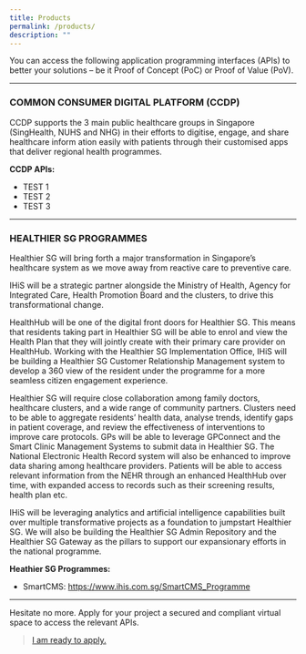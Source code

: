 ```yaml
---
title: Products
permalink: /products/
description: ""
---
```

You can access the following application programming interfaces (APIs) to better your solutions – be it Proof of Concept (PoC) or Proof of Value (PoV).

---
### COMMON CONSUMER DIGITAL PLATFORM (CCDP)

CCDP supports the 3 main public healthcare groups in Singapore (SingHealth, NUHS and NHG) in their efforts to digitise, engage, and share healthcare inform ation easily with patients through their customised apps that deliver regional health programmes.  
 
**CCDP APIs:**
* TEST 1
* TEST 2
* TEST 3

---
### HEALTHIER SG PROGRAMMES

Healthier SG will bring forth a major transformation in Singapore’s healthcare system as we move away from reactive care to preventive care. 

IHiS will be a strategic partner alongside the Ministry of Health, Agency for Integrated Care, Health Promotion Board and the clusters, to drive this transformational change.  

HealthHub will be one of the digital front doors for Healthier SG. This means that residents taking part in Healthier SG will be able to enrol and view the Health Plan that they will jointly create with their primary care provider on HealthHub. Working with the Healthier SG Implementation Office, IHiS will be building a Healthier SG Customer Relationship Management system to develop a 360 view of the resident under the programme for a more seamless citizen engagement experience.  

Healthier SG will require close collaboration among family doctors, healthcare clusters, and a wide range of community partners. Clusters need to be able to aggregate residents’ health data, analyse trends, identify gaps in patient coverage, and review the effectiveness of interventions to improve care protocols. GPs will be able to leverage GPConnect and the Smart Clinic Management Systems to submit data in Healthier SG. The National Electronic Health Record system will also be enhanced to improve data sharing among healthcare providers. Patients will be able to access relevant information from the NEHR through an enhanced HealthHub over time, with expanded access to records such as their screening results, health plan etc.  

IHiS will be leveraging analytics and artificial intelligence capabilities built over multiple transformative projects as a foundation to jumpstart Healthier SG. We will also be building the Healthier SG Admin Repository and the Healthier SG Gateway as the pillars to support our expansionary efforts in the national programme.

**Heathier SG Programmes:**
* SmartCMS: https://www.ihis.com.sg/SmartCMS_Programme

---
Hesitate no more. Apply for your project a secured and compliant virtual space to access the relevant APIs. 
>[I am ready to apply.](https://form.gov.sg/63f7116ff390580012f9ef61)